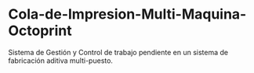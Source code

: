 # Cola-de-Impresion-Multi-Maquina-Octoprint
Sistema de Gestión y Control de trabajo pendiente en un sistema de fabricación aditiva multi-puesto.
